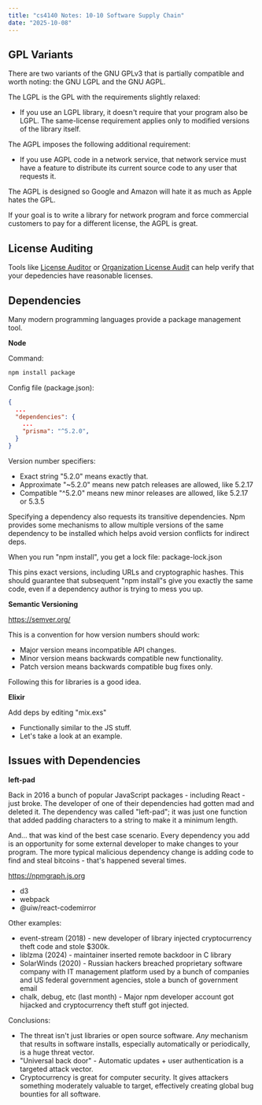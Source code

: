 ```yaml
---
title: "cs4140 Notes: 10-10 Software Supply Chain"
date: "2025-10-08"
---
```


## GPL Variants

There are two variants of the GNU GPLv3 that is partially compatible and
worth noting: the GNU LGPL and the GNU AGPL.

The LGPL is the GPL with the requirements slightly relaxed:

- If you use an LGPL library, it doesn't require that your program
   also be LGPL. The same-license requirement applies only to modified
   versions of the library itself.

The AGPL imposes the following additional requirement:

- If you use AGPL code in a network service, that network service
   must have a feature to distribute its current source code to any
   user that requests it.

The AGPL is designed so Google and Amazon will hate it as much as
Apple hates the GPL.

If your goal is to write a library for network program and force
commercial customers to pay for a different license, the AGPL is
great.

## License Auditing

Tools like [License Auditor](
https://github.com/brainhubeu/license-auditor) or
[Organization License Audit](
https://github.com/grosser/organization_license_audit) can help
verify that your depedencies have reasonable licenses.

## Dependencies

Many modern programming languages provide a package management tool.

**Node**

Command:

```bash
npm install package
```

Config file (package.json):

```json
{
  ...
  "dependencies": {
    ...
    "prisma": "^5.2.0",
  }
}
```

Version number specifiers:

- Exact string "5.2.0" means exactly that.
- Approximate "~5.2.0" means new patch releases are allowed, like 5.2.17
- Compatible "^5.2.0" means new minor releases are allowed, like 5.2.17 or 5.3.5

Specifying a dependency also requests its transitive dependencies. Npm
provides some mechanisms to allow multiple versions of the same
dependency to be installed which helps avoid version conflicts for
indirect deps.

When you run "npm install", you get a lock file: package-lock.json

This pins exact versions, including URLs and cryptographic hashes.
This should guarantee that subsequent "npm install"s give you exactly
the same code, even if a dependency author is trying to mess you up.

**Semantic Versioning**

<https://semver.org/>

This is a convention for how version numbers should work:

- Major version means incompatible API changes.
- Minor version means backwards compatible new functionality.
- Patch version means backwards compatible bug fixes only.

Following this for libraries is a good idea.

**Elixir**

Add deps by editing "mix.exs"

- Functionally similar to the JS stuff.
- Let's take a look at an example.

## Issues with Dependencies

**left-pad**

Back in 2016 a bunch of popular JavaScript packages - including
React - just broke. The developer of one of their dependencies had
gotten mad and deleted it. The dependency was called "left-pad"; it
was just one function that added padding characters to a string to
make it a minimum length.

And... that was kind of the best case scenario. Every dependency you
add is an opportunity for some external developer to make changes to
your program. The more typical malicious dependency change is adding
code to find and steal bitcoins - that's happened several times.

<https://npmgraph.js.org>

- d3
- webpack
- @uiw/react-codemirror

Other examples:

- event-stream (2018) - new developer of library injected cryptocurrency
  theft code and stole $300k.
- liblzma (2024) - maintainer inserted remote backdoor in C library
- SolarWinds (2020) - Russian hackers breached proprietary software
  company with IT management platform used by a bunch of companies and
  US federal government agencies, stole a bunch of government email
- chalk, debug, etc (last month) - Major npm developer account got
  hijacked and cryptocurrency theft stuff got injected.

Conclusions:

- The threat isn't just libraries or open source software. *Any* mechanism that
results in software installs, especially automatically or periodically, is a
huge threat vector.
- "Universal back door" - Automatic updates + user authentication is a targeted
attack vector.
- Cryptocurrency is great for computer security. It gives attackers something
moderately valuable to target, effectively creating global bug bounties for
all software.
